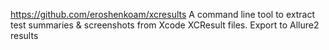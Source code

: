https://github.com/eroshenkoam/xcresults
A command line tool to extract test summaries & screenshots from Xcode XCResult files.
Export to Allure2 results
